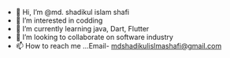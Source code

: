 - 👋 Hi, I’m @md. shadikul islam shafi
- 👀 I’m interested in codding 
- 🌱 I’m currently learning java, Dart, Flutter
- 💞️ I’m looking to collaborate on software industry 
- 📫 How to reach me ...Email- mdshadikulislmashafi@gmail.com

<!---
shafi21064/shafi21064 is a ✨ special ✨ repository because its `README.md` (this file) appears on your GitHub profile.
You can click the Preview link to take a look at your changes.
--->
